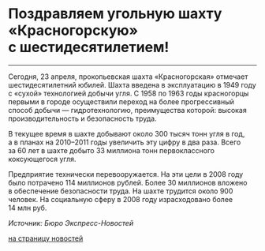 # Поздравляем угольную шахту «Красногорскую» с шестидесятилетием!

****

Сегодня, 23 апреля, прокопьевская шахта «Красногорская» отмечает
шестидесятилетний юбилей. Шахта введена в эксплуатацию в 1949 году с «сухой»
технологией добычи угля. С 1958 по 1963 годы красногорцы первыми в городе
осуществили переход на более прогрессивный способ добычи — гидротехнологию,
преимущества которой: высокая производительность и безопасность труда.

В текущее время в шахте добывают около 300 тысяч тонн угля в год, а в планах
на 2010–2011 годы увеличить эту цифру в два раза. Всего за 60 лет в шахте
добыто 33 миллиона тонн первоклассного коксующегося угля.

Предприятие технически перевооружается. На эти цели в 2008 году было потрачено
114 миллионов рублей. Более 30 миллионов вложено в обеспечение безопасности
труда. На шахте трудится около 900 человек. На социальную сферу в 2008 году
израсходовано более 14 млн руб.

_Источник: Бюро Экспресс-Новостей_

[на страницу новостей](http://www.teplokomplekt.com/news.shtml)

